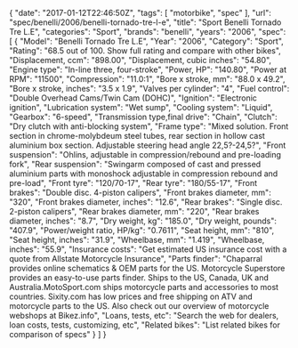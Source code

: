 {
    "date": "2017-01-12T22:46:50Z",
    "tags": [
        "motorbike",
        "spec"
    ],
    "url": "spec\/benelli\/2006\/benelli-tornado-tre-l-e",
    "title": "Sport Benelli Tornado Tre L.E",
    "categories": "Sport",
    "brands": "benelli",
    "years": "2006",
    "spec": [
        {
            "Model": "Benelli Tornado Tre L.E",
            "Year": "2006",
            "Category": "Sport",
            "Rating": "68.5 out of 100. Show full rating and compare with other bikes",
            "Displacement, ccm": "898.00",
            "Displacement, cubic inches": "54.80",
            "Engine type": "In-line three, four-stroke",
            "Power, HP": "140.80",
            "Power at RPM": "11500",
            "Compression": "11.0:1",
            "Bore x stroke, mm": "88.0 x 49.2",
            "Bore x stroke, inches": "3.5 x 1.9",
            "Valves per cylinder": "4",
            "Fuel control": "Double Overhead Cams\/Twin Cam (DOHC)",
            "Ignition": "Electronic             ignition",
            "Lubrication system": "Wet sump",
            "Cooling system": "Liquid",
            "Gearbox": "6-speed",
            "Transmission type,final drive": "Chain",
            "Clutch": "Dry clutch  with anti-blocking system",
            "Frame type": "Mixed solution. Front section in chrome-molybdeum steel tubes, rear section in hollow             cast aluminium box section. Adjustable steering head angle 22,5?-24,5?",
            "Front suspension": "Ohlins, adjustable in compression\/rebound and pre-loading fork",
            "Rear suspension": "Swingarm composed of cast and pressed aluminium parts with monoshock adjustable in compression rebound and pre-load",
            "Front tyre": "120\/70-17",
            "Rear tyre": "180\/55-17",
            "Front brakes": "Double disc. 4-piston calipers",
            "Front brakes diameter, mm": "320",
            "Front brakes diameter, inches": "12.6",
            "Rear brakes": "Single disc. 2-piston calipers",
            "Rear brakes diameter, mm": "220",
            "Rear brakes diameter, inches": "8.7",
            "Dry weight, kg": "185.0",
            "Dry weight, pounds": "407.9",
            "Power\/weight ratio, HP\/kg": "0.7611",
            "Seat height, mm": "810",
            "Seat height, inches": "31.9",
            "Wheelbase, mm": "1.419",
            "Wheelbase, inches": "55.9",
            "Insurance costs": "Get estimated US insurance cost with a quote from Allstate Motorcycle Insurance",
            "Parts finder": "Chaparral provides online schematics & OEM parts for the US.   Motorcycle Superstore provides an easy-to-use parts finder. Ships to the US, Canada, UK and Australia.MotoSport.com ships motorcycle parts and accessories to most countries.    Sixity.com has low prices and free shipping on ATV and motorcycle parts to the US. Also check out our overview of motorcycle webshops at Bikez.info",
            "Loans, tests, etc": "Search the web for dealers, loan costs, tests, customizing, etc",
            "Related bikes": "List related bikes for comparison of specs"
        }
    ]
}